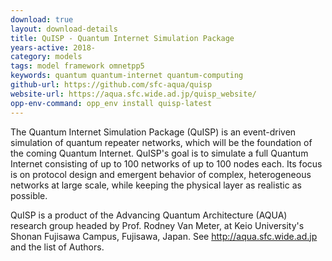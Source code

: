 ```yaml
---
download: true
layout: download-details
title: QuISP - Quantum Internet Simulation Package
years-active: 2018-
category: models
tags: model framework omnetpp5
keywords: quantum quantum-internet quantum-computing
github-url: https://github.com/sfc-aqua/quisp
website-url: https://aqua.sfc.wide.ad.jp/quisp_website/
opp-env-command: opp_env install quisp-latest
---
```


The Quantum Internet Simulation Package (QuISP) is an event-driven simulation of
quantum repeater networks, which will be the foundation of the coming Quantum
Internet. QuISP's goal is to simulate a full Quantum Internet consisting of up
to 100 networks of up to 100 nodes each. Its focus is on protocol design and
emergent behavior of complex, heterogeneous networks at large scale, while
keeping the physical layer as realistic as possible.

QuISP is a product of the Advancing Quantum Architecture (AQUA) research group
headed by Prof. Rodney Van Meter, at Keio University's Shonan Fujisawa Campus,
Fujisawa, Japan. See http://aqua.sfc.wide.ad.jp and the list of Authors.
